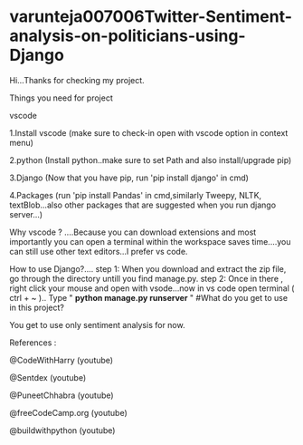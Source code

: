# varunteja007006Twitter-Sentiment-analysis-on-politicians-using-Django

Hi...Thanks for checking my project.

Things you need for project

vscode

1.Install vscode (make sure to check-in open with vscode option in context menu)

2.python (Install python..make sure to set Path and also install/upgrade pip)

3.Django (Now that you have pip, run 'pip install django' in cmd)

4.Packages (run 'pip install Pandas' in cmd,similarly Tweepy, NLTK, textBlob...also other packages that are suggested  when you run django server...)

Why vscode ? ....Because you can download extensions and most importantly you can open a terminal within the workspace saves time....you can still use other text editors...I prefer vs code.

How to use Django?....
step 1: When you download and extract the zip file, go through the directory untill you find manage.py.
step 2: Once in there , right click your mouse and open with vsode...now in vs code open terminal ( ctrl + ~ ).. Type " **python manage.py runserver** "
#What do you get to use in this project?

You get to use only sentiment analysis for now.

References :

@CodeWithHarry (youtube)

@Sentdex (youtube)

@PuneetChhabra (youtube)
 
@freeCodeCamp.org (youtube)

@buildwithpython (youtube)

